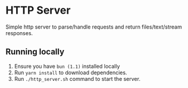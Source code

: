 # HTTP Server

Simple http server to parse/handle requests and return files/text/stream responses.

## Running locally

1. Ensure you have `bun (1.1)` installed locally
2. Run `yarn install` to download dependencies.
3. Run `./http_server.sh` command to start the server.

